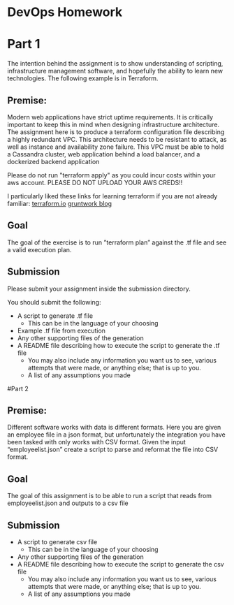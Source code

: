 # DevOps Homework

# Part 1

The intention behind the assignment is to show understanding of scripting, infrastructure management software, and hopefully the ability to learn new technologies. The following example is in Terraform.

## Premise:

Modern web applications have strict uptime requirements. It is critically important to keep this in mind when designing infrastructure architecture. The assignment here is to produce a terraform configuration file describing a highly redundant VPC. This architecture needs to be resistant to attack, as well as instance and availability zone failure. This VPC must be able to hold a Cassandra cluster, web application behind a load balancer, and a dockerized backend application

Please do not run "terraform apply" as you could incur costs within your aws account.
PLEASE DO NOT UPLOAD YOUR AWS CREDS!!

I particularly liked these links for learning terraform if you are not already familiar:
[terraform.io](https://www.terraform.io/docs/commands/index.html)
[gruntwork blog](https://blog.gruntwork.io/terraform-tips-tricks-loops-if-statements-and-gotchas-f739bbae55f9)

## Goal

The goal of the exercise is to run ”terraform plan” against the .tf file and see a valid execution plan.

## Submission

Please submit your assignment inside the submission directory.

You should submit the following:

* A script to generate .tf file
    * This can be in the language of your choosing
* Example .tf file from execution
* Any other supporting files of the generation
* A README file describing how to execute the script to generate the .tf file
    * You may also include any information you want us to see, various attempts that were made, or anything else; that is up to you.
    * A list of any assumptions you made

#Part 2

## Premise:

Different software works with data is different formats. Here you are given an employee file in a json format, but unfortunately the integration you have been tasked with only works with CSV format. Given the input “employeelist.json” create a script to parse and reformat the file into CSV format.

## Goal

The goal of this assignment is to be able to run a script that reads from employeelist.json and outputs to a csv file

## Submission

* A script to generate csv file
    * This can be in the language of your choosing
* Any other supporting files of the generation
* A README file describing how to execute the script to generate the csv file
    * You may also include any information you want us to see, various attempts that were made, or anything else; that is up to you.
    * A list of any assumptions you made

